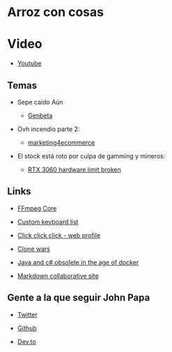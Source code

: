 # Arroz con cosas

# Video

* [Youtube](https://youtu.be/amcVwvDw2vc)

## Temas

* Sepe caído Aún
    * [Genbeta](https://www.genbeta.com/actualidad/sepe-sigue-funcionar-diez-dias-todo-que-sabemos-ataque-como-efecta-a-beneficiarios-prestaciones)

* Ovh incendio parte 2:
    * [marketing4ecommerce](https://marketing4ecommerce.net/un-incendio-destruye-uno-de-los-data-center-de-ovh-en-estrasburgo-dana-parcialmente-el-segundo-y-afecta-a-miles-de-webs/)

* El stock está roto por culpa de gamming y mineros:
    * [RTX 3060 hardware limit broken](https://t.co/FrzAAwPmrY)

## Links 

* [FFmpeg Core](https://github.com/rosenbjerg/FFMpegCore)

* [Custom keyboard list](https://devutils.mandrewcito.com/resources/28)

* [Click click click - web profile](https://clickclickclick.click)

* [Clone wars](https://pbs.twimg.com/card_img/1371143353346093058/xDIKSAJo?format=jpg&name=small)

* [Java and c# obsolete in the age of docker](https://medium.com/star-gazers/java-and-c-is-obsolete-in-the-age-of-docker-39fb0d28f8b6)

* [Markdown collaborative site](https://hackmd.io/) 

## Gente a la que seguir John Papa

* [Twitter](https://twitter.com/john_papa)

* [Github](https://github.com/johnpapa)

* [Dev.to](https://dev.to/john_papa)

